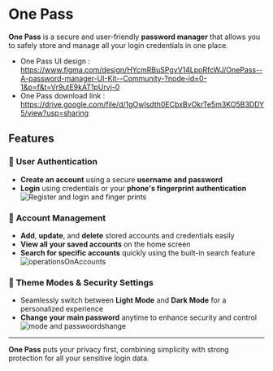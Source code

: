#  One Pass
**One Pass** is a secure and user-friendly **password manager** that allows you to safely store and manage all your login credentials in one place.
- One Pass UI design :
https://www.figma.com/design/HYcmRBuSPgvV14LpoRfcWJ/OnePass--A-password-manager-UI-Kit--Community-?node-id=0-1&p=f&t=Vr9utE9kAT1pUrvj-0
- One Pass download link :
https://drive.google.com/file/d/1gOwIsdth0ECbxBvOkrTe5m3KO5B3DDY5/view?usp=sharing

##  Features

### 🔑 **User Authentication**
- **Create an account** using a secure **username and password**
- **Login** using credentials or your **phone's fingerprint authentication**
  ![Register and login and finger prints](https://github.com/user-attachments/assets/acd704b6-957c-4d06-918d-aacebd78c66b)
### 📂 **Account Management**
- **Add**, **update**, and **delete** stored accounts and credentials easily  
- **View all your saved accounts** on the home screen  
- **Search for specific accounts** quickly using the built-in search feature
  ![operationsOnAccounts](https://github.com/user-attachments/assets/5c1361c1-5107-4161-977b-f4307d4a8b03)
### 🎨 **Theme Modes & Security Settings**
- Seamlessly switch between **Light Mode** and **Dark Mode** for a personalized experience
- **Change your main password** anytime to enhance security and control
  ![mode and passwoordshange](https://github.com/user-attachments/assets/f190b9e3-4093-475c-8b7f-0c7c73f2e55a)

---

**One Pass** puts your privacy first, combining simplicity with strong protection for all your sensitive login data.


